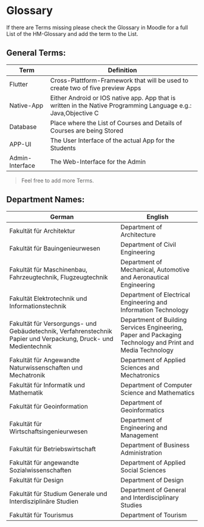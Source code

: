 Glossary
========

If there are Terms missing please check the Glossary in Moodle for a full List of the HM-Glossary and add the term to the List.

## General Terms:

|               Term                |               Definition                |
|-----------------------------------|-----------------------------------------|
|Flutter|Cross-Plattform-Framework that will be used to create two of five preview Apps|
|Native-App|Either Android or IOS native app. App that is written in the Native Programming Language e.g.: Java,Objective C|
|Database|Place where the List of Courses and Details of Courses are being Stored|
|APP-UI|The User Interface of the actual App for the Students|
|Admin-Interface| The Web-Interface for the Admin|

> Feel free to add more Terms.

## Department Names:

|               German              |                   English               |
|-----------------------------------|-----------------------------------------|
|Fakultät für Architektur|Department of Architecture|
|Fakultät für Bauingenieurwesen|Department of Civil Engineering|
|Fakultät für Maschinenbau, Fahrzeugtechnik, Flugzeugtechnik|Department of Mechanical, Automotive and Aeronautical Engineering|
|Fakultät Elektrotechnik und Informationstechnik|Department of Electrical Engineering and Information Technology|
|Fakultät für Versorgungs- und Gebäudetechnik, Verfahrenstechnik Papier und Verpackung, Druck- und Medientechnik|Department of Building Services Engineering, Paper and Packaging Technology and Print and Media Technology|
|Fakultät für Angewandte Naturwissenschaften und Mechatronik|Department of Applied Sciences and Mechatronics|
|Fakultät für Informatik und Mathematik|Department of Computer Science and Mathematics|
|Fakultät für Geoinformation|Department of Geoinformatics|
|Fakultät für Wirtschaftsingenieurwesen|Department of Engineering and Management|
|Fakultät für Betriebswirtschaft|Department of Business Administration|
|Fakultät für angewandte Sozialwissenschaften|Department of Applied Social Sciences|
|Fakultät für Design|Department of Design|
|Fakultät für Studium Generale und Interdisziplinäre Studien|Department of General and Interdisciplinary Studies|
|Fakultät für Tourismus|Department of Tourism|




